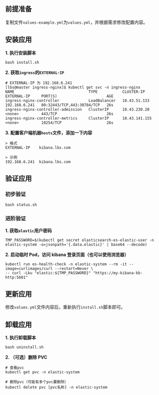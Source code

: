 前提准备
---

复制文件`values-example.yml`为`values.yml`，并根据需求修改配置内容。

安装应用
---

**1. 执行安装脚本**

```shell
bash install.sh
```

**2. 获取`ingress`的`EXTERNAL-IP`**

```shell
# EXTERNAL-IP 为 192.168.6.241
[lbs@master ingress-nginx]$ kubectl get svc -n ingress-nginx
NAME                                 TYPE           CLUSTER-IP      EXTERNAL-IP     PORT(S)                      AGE
ingress-nginx-controller             LoadBalancer   10.43.51.133    192.168.6.241   80:32443/TCP,443:30784/TCP   26s
ingress-nginx-controller-admission   ClusterIP      10.43.230.20    <none>          443/TCP                      26s
ingress-nginx-controller-metrics     ClusterIP      10.43.141.155   <none>          10254/TCP                    26s
```

**3. 配置客户端机器`hosts`文件，添加一下内容**

```
> 格式
EXTERNAL-IP    kibana.lbs.com

> 示例
192.168.6.241  kibana.lbs.com
```

验证应用
---

### 初步验证

```shell
bash status.sh
```

### 进阶验证

**1. 获取`elastic`用户密码**
```shell
TMP_PASSWORD=$(kubectl get secret elasticsearch-es-elastic-user -n elastic-system -o=jsonpath='{.data.elastic}' | base64 --decode)
```

**2. 启动临时 Pod，访问 kibana 登录页面（也可以使用浏览器）**
```shell
kubectl run es-health-check -n elastic-system --rm -it --image=curlimages/curl --restart=Never \
-- curl -Lku "elastic:${TMP_PASSWORD}" "https://my-kibana-kb-http:5601"
```

更新应用
---

修改`values.yml`文件内容后，重新执行`install.sh`脚本即可。

卸载应用
---

**1. 执行卸载脚本**

```shell
bash uninstall.sh
```

**2. （可选）删除 PVC**

```shell
# 查看pvc
kubectl get pvc -n elastic-system

# 删除pvc（可能有多个pvc要删除）
kubectl delete pvc [pvc名称] -n elastic-system
```
